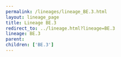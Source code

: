 ```yaml
---
permalink: /lineages/lineage_BE.3.html
layout: lineage_page
title: Lineage BE.3
redirect_to: ../lineage.html?lineage=BE.3
lineage: BE.3
parent: 
children: ['BE.3']
---
```

